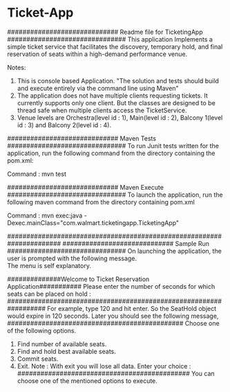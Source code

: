 # Ticket-App
############################# Readme file for TicketingApp ###############################
This application Implements a simple ticket service that facilitates the discovery, temporary hold, and final reservation of seats within a high-demand performance venue.

Notes:
1. This is console based Application. 
"The solution and tests should build and execute entirely via the command line using Maven"
2. The application does not have multiple clients requesting tickets. It currently supports only one client. 
But the classes are designed to be thread safe when multiple clients access the TicketService.
3. Venue levels are Orchestra(level id : 1), Main(level id : 2), Balcony 1(level id : 3) and Balcony 2(level id : 4).  


############################# Maven Tests ###############################
To run Junit tests written for the application, run the following command from the directory containing the pom.xml:

Command : mvn test

############################# Maven Execute ###############################
To launch the application, run the following maven command from the directory containing pom.xml

Command : mvn exec:java -Dexec.mainClass="com.walmart.ticketingapp.TicketingApp"

######################################################################
############################# Sample Run ###############################
On launching the application, the user is prompted with the following message.  
The menu is self explanatory. 

##############Welcome to Ticket Reservation Application###########
Please enter the number of seconds for which seats can be placed on hold :
##################################################################
For example, type 120 and hit enter. So the SeatHold object would expire in 120 seconds. Later you should see the following message,
##############################################
Choose one of the following options.
1. Find number of available seats.
2. Find and hold best available seats.
3. Commit seats.
4. Exit. Note : With exit you will lose all data.
Enter your choice :
#############################################
You can choose one of the mentioned options to execute.




